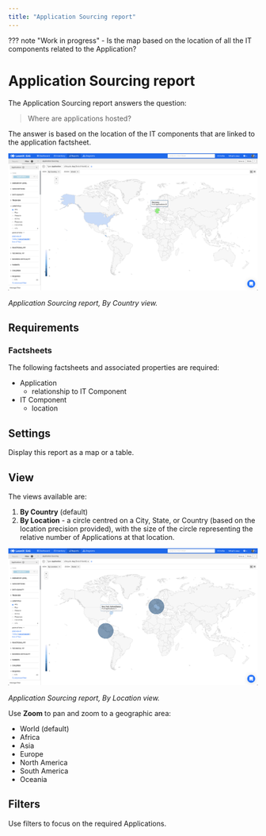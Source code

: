 ```yaml
---
title: "Application Sourcing report"
---
```


??? note "Work in progress"
    - Is the map based on the location of all the IT components related to the Application?

# Application Sourcing report

The Application Sourcing report answers the question:

>Where are applications hosted?

The answer is based on the location of the IT components that are linked to the application factsheet.


[![Application Sourcing](/assets/images/application-sourcing-country.png)](/assets/images/application-sourcing-country.png)

<!--
![](https://www.leanix.net/hubfs/2019%20LX%20Website/General/Illu/ia-countrymap-8-Col-XL.svg)
-->

*Application Sourcing report, By Country view.*

## Requirements

### Factsheets

The following factsheets and associated properties are required:

- Application    
    - relationship to IT Component
- IT Component
    - location

<!--
#### Tags 

- No tags are required for this report

#### Other requirements

- No other requirements
-->

## Settings

Display this report as a map or a table. 

## View

The views available are: 

1. **By Country** (default)
2. **By Location** - a circle centred on a City, State, or Country (based on the location precision provided), with the size of the circle representing the relative number of Applications at that location.


[![Application Sourcing](/assets/images/application-sourcing-location.png)](/assets/images/application-sourcing-location.png)

*Application Sourcing report, By Location view.*


Use **Zoom** to pan and zoom to a geographic area:

- World (default)
- Africa
- Asia
- Europe
- North America
- South America
- Oceania


## Filters

Use filters to focus on the required Applications.

<!--
## Editing

This report cannot be edited
-->
